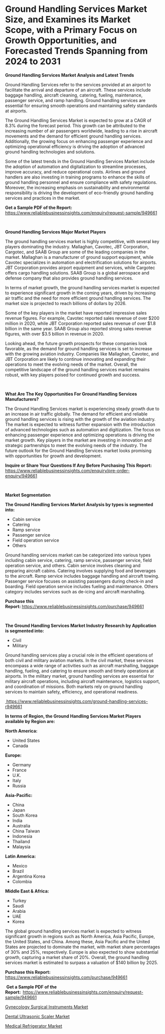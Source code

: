 <p><h1>Ground Handling Services Market Size, and Examines its Market Scope, with a Primary Focus on Growth Opportunities, and Forecasted Trends Spanning from 2024 to 2031</h1></p><p><strong>Ground Handling Services Market Analysis and Latest Trends</strong></p>
<p><p>Ground Handling Services refer to the services provided at an airport to facilitate the arrival and departure of an aircraft. These services include baggage handling, aircraft cleaning, catering, fueling, maintenance, passenger service, and ramp handling. Ground handling services are essential for ensuring smooth operations and maintaining safety standards at airports.</p><p>The Ground Handling Services Market is expected to grow at a CAGR of 8.3% during the forecast period. This growth can be attributed to the increasing number of air passengers worldwide, leading to a rise in aircraft movements and the demand for efficient ground handling services. Additionally, the growing focus on enhancing passenger experience and optimizing operational efficiency is driving the adoption of advanced ground handling technologies and solutions.</p><p>Some of the latest trends in the Ground Handling Services Market include the adoption of automation and digitalization to streamline processes, improve accuracy, and reduce operational costs. Airlines and ground handlers are also investing in training programs to enhance the skills of ground handling personnel and ensure compliance with safety regulations. Moreover, the increasing emphasis on sustainability and environmental responsibility is driving the development of eco-friendly ground handling services and practices in the market.</p></p>
<p><strong>Get a Sample PDF of the Report:&nbsp;</strong> <a href="https://www.reliablebusinessinsights.com/enquiry/request-sample/949661">https://www.reliablebusinessinsights.com/enquiry/request-sample/949661</a></p>
<p>&nbsp;</p>
<p><strong>Ground Handling Services Major Market Players</strong></p>
<p><p>The ground handling services market is highly competitive, with several key players dominating the industry. Mallaghan, Cavotec, JBT Corporation, Cargotec, and SAAB Group are some of the leading companies in the market. Mallaghan is a manufacturer of ground support equipment, while Cavotec specializes in automation and electrification solutions for airports. JBT Corporation provides airport equipment and services, while Cargotec offers cargo handling solutions. SAAB Group is a global aerospace and defense company that also provides ground handling services.</p><p>In terms of market growth, the ground handling services market is expected to experience significant growth in the coming years, driven by increasing air traffic and the need for more efficient ground handling services. The market size is projected to reach billions of dollars by 2026.</p><p>Some of the key players in the market have reported impressive sales revenue figures. For example, Cavotec reported sales revenue of over $200 million in 2020, while JBT Corporation reported sales revenue of over $1.8 billion in the same year. SAAB Group also reported strong sales revenue figures, with over $3.5 billion in revenue in 2020.</p><p>Looking ahead, the future growth prospects for these companies look favorable, as the demand for ground handling services is set to increase with the growing aviation industry. Companies like Mallaghan, Cavotec, and JBT Corporation are likely to continue innovating and expanding their operations to meet the evolving needs of the market. Overall, the competitive landscape of the ground handling services market remains robust, with key players poised for continued growth and success.</p></p>
<p>&nbsp;</p>
<p><strong>What Are The Key Opportunities For Ground Handling Services Manufacturers?</strong></p>
<p><p>The Ground Handling Services market is experiencing steady growth due to an increase in air traffic globally. The demand for efficient and reliable ground handling services is rising with the growth of the aviation industry. The market is expected to witness further expansion with the introduction of advanced technologies such as automation and digitization. The focus on enhancing passenger experience and optimizing operations is driving the market growth. Key players in the market are investing in innovation and strategic partnerships to meet the evolving needs of the industry. The future outlook for the Ground Handling Services market looks promising with opportunities for growth and development.</p></p>
<p><strong>Inquire or Share Your Questions If Any Before Purchasing This Report:</strong> <a href="https://www.reliablebusinessinsights.com/enquiry/pre-order-enquiry/949661">https://www.reliablebusinessinsights.com/enquiry/pre-order-enquiry/949661</a></p>
<p>&nbsp;</p>
<p><strong>Market Segmentation</strong></p>
<p><strong>The Ground Handling Services Market Analysis by types is segmented into:</strong></p>
<p><ul><li>Cabin service</li><li>Catering</li><li>Ramp service</li><li>Passenger service</li><li>Field operation service</li><li>Others</li></ul></p>
<p><p>Ground handling services market can be categorized into various types including cabin service, catering, ramp service, passenger service, field operation service, and others. Cabin service involves cleaning and preparing aircraft cabins. Catering involves supplying food and beverages to the aircraft. Ramp service includes baggage handling and aircraft towing. Passenger service focuses on assisting passengers during check-in and boarding. Field operation service includes fueling and maintenance. Others category includes services such as de-icing and aircraft marshalling.</p></p>
<p><strong>Purchase this Report:&nbsp;</strong><a href="https://www.reliablebusinessinsights.com/purchase/949661">https://www.reliablebusinessinsights.com/purchase/949661</a></p>
<p>&nbsp;</p>
<p><strong>The Ground Handling Services Market Industry Research by Application is segmented into:</strong></p>
<p><ul><li>Civil</li><li>Military</li></ul></p>
<p><p>Ground handling services play a crucial role in the efficient operations of both civil and military aviation markets. In the civil market, these services encompass a wide range of activities such as aircraft marshalling, baggage handling, fueling, and catering to ensure smooth and timely operations at airports. In the military market, ground handling services are essential for military aircraft operations, including aircraft maintenance, logistics support, and coordination of missions. Both markets rely on ground handling services to maintain safety, efficiency, and operational readiness.</p></p>
<p><a href="https://www.reliablebusinessinsights.com/ground-handling-services-r949661">&nbsp;https://www.reliablebusinessinsights.com/ground-handling-services-r949661</a></p>
<p><strong>In terms of Region, the Ground Handling Services Market Players available by Region are:</strong></p>
<p>
    <p> <strong> North America: </strong>
        <ul>
            <li>United States</li>
            <li>Canada</li>
        </ul>
        </p> 
    <p> <strong> Europe: </strong>
        <ul>
            <li>Germany</li>
            <li>France</li>
            <li>U.K.</li>
            <li>Italy</li>
            <li>Russia</li>
        </ul>
        </p> 
    <p> <strong> Asia-Pacific: </strong>
        <ul>
            <li>China</li>
            <li>Japan</li>
            <li>South Korea</li>
            <li>India</li>
            <li>Australia</li>
            <li>China Taiwan</li>
            <li>Indonesia</li>
            <li>Thailand</li>
            <li>Malaysia</li>
        </ul>
        </p> 
    <p> <strong> Latin America: </strong>
        <ul>
            <li>Mexico</li>
            <li>Brazil</li>
            <li>Argentina Korea</li>
            <li>Colombia</li>
        </ul>
        </p> 
    <p> <strong> Middle East & Africa: </strong>
        <ul>
            <li>Turkey</li>
            <li>Saudi</li>
            <li>Arabia</li>
            <li>UAE</li>
            <li>Korea</li>
        </ul>
    </p>
    </p>
<p><p>The global ground handling services market is expected to witness significant growth in regions such as North America, Asia Pacific, Europe, the United States, and China. Among these, Asia Pacific and the United States are projected to dominate the market, with market share percentages of 30% and 25%, respectively. Europe is also expected to show substantial growth, capturing a market share of 20%. Overall, the ground handling services market is estimated to surpass a valuation of $140 billion by 2025.</p></p>
<p><strong>Purchase this Report: </strong><a href="https://www.reliablebusinessinsights.com/purchase/949661">https://www.reliablebusinessinsights.com/purchase/949661</a></p>
<p>&nbsp;<strong>Get a Sample PDF of the Report:&nbsp;&nbsp;</strong><a href="https://www.reliablebusinessinsights.com/enquiry/request-sample/949661">https://www.reliablebusinessinsights.com/enquiry/request-sample/949661</a></p>
<p><strong></strong></p>
<p><p><a href="https://github.com/yemakinde/Market-Research-Report-List-3/blob/main/gynecology-surgical-instruments-market.md">Gynecology Surgical Instruments Market</a></p><p><a href="https://github.com/KeeganBarrows2023/Market-Research-Report-List-2/blob/main/dental-ultrasonic-scaler-market.md">Dental Ultrasonic Scaler Market</a></p><p><a href="https://github.com/Alonsoolds3wq1d81czn8rbol/Market-Research-Report-List-3/blob/main/medical-refrigerator-market.md">Medical Refrigerator Market</a></p></p>